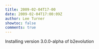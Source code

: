 ```yaml
---
title: 2009-02-04T17-00
date: 2009-02-04T17:00:09Z
author: Lee Turner
showtoc: false
comments: true
---
```


Installing version 3.0.0-alpha of b2evolution

